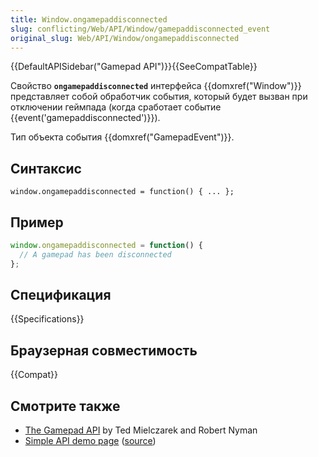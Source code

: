 ```yaml
---
title: Window.ongamepaddisconnected
slug: conflicting/Web/API/Window/gamepaddisconnected_event
original_slug: Web/API/Window/ongamepaddisconnected
---
```


{{DefaultAPISidebar("Gamepad API")}}{{SeeCompatTable}}

Свойство **`ongamepaddisconnected`** интерфейса {{domxref("Window")}} представляет собой обработчик события, который будет вызван при отключении геймпада (когда сработает событие {{event('gamepaddisconnected')}}).

Тип объекта события {{domxref("GamepadEvent")}}.

## Синтаксис

```
window.ongamepaddisconnected = function() { ... };
```

## Пример

```js
window.ongamepaddisconnected = function() {
  // A gamepad has been disconnected
};
```

## Спецификация

{{Specifications}}

## Браузерная совместимость

{{Compat}}

## Смотрите также

- [The Gamepad API](https://hacks.mozilla.org/2013/12/the-gamepad-api/) by Ted Mielczarek and Robert Nyman
- [Simple API demo page](http://luser.github.io/gamepadtest/) ([source](https://github.com/luser/gamepadtest))
